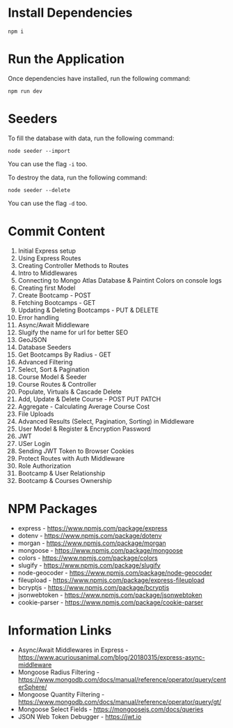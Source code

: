 # Install Dependencies

```
npm i
```

# Run the Application

Once dependencies have installed, run the following command:

```
npm run dev
```

# Seeders

To fill the database with data, run the following command:

```
node seeder --import
```

You can use the flag `-i` too.

To destroy the data, run the following command:

```
node seeder --delete
```

You can use the flag `-d` too.

# Commit Content

1. Initial Express setup
2. Using Express Routes
3. Creating Controller Methods to Routes
4. Intro to Middlewares
5. Connecting to Mongo Atlas Database & Paintint Colors on console logs
6. Creating first Model
7. Create Bootcamp - POST
8. Fetching Bootcamps - GET
9. Updating & Deleting Bootcamps - PUT & DELETE
10. Error handling
11. Async/Await Middleware
12. Slugify the name for url for better SEO
13. GeoJSON
14. Database Seeders
15. Get Bootcamps By Radius - GET
16. Advanced Filtering
17. Select, Sort & Pagination
18. Course Model & Seeder
19. Course Routes & Controller
20. Populate, Virtuals & Cascade Delete
21. Add, Update & Delete Course - POST PUT PATCH
22. Aggregate - Calculating Average Course Cost
23. File Uploads
24. Advanced Results (Select, Pagination, Sorting) in Middleware
25. User Model & Register & Encryption Password
26. JWT
27. USer Login
28. Sending JWT Token to Browser Cookies
29. Protect Routes with Auth Middleware
30. Role Authorization
31. Bootcamp & User Relationship
32. Bootcamp & Courses Ownership

# NPM Packages

- express - https://www.npmjs.com/package/express
- dotenv - https://www.npmjs.com/package/dotenv
- morgan - https://www.npmjs.com/package/morgan
- mongoose - https://www.npmjs.com/package/mongoose
- colors - https://www.npmjs.com/package/colors
- slugify - https://www.npmjs.com/package/slugify
- node-geocoder - https://www.npmjs.com/package/node-geocoder
- fileupload - https://www.npmjs.com/package/express-fileupload
- bcryptjs - https://www.npmjs.com/package/bcryptjs
- jsonwebtoken - https://www.npmjs.com/package/jsonwebtoken
- cookie-parser - https://www.npmjs.com/package/cookie-parser

# Information Links

- Async/Await Middlewares in Express - https://www.acuriousanimal.com/blog/20180315/express-async-middleware
- Mongoose Radius Filtering - https://www.mongodb.com/docs/manual/reference/operator/query/centerSphere/
- Mongoose Quantity Filtering - https://www.mongodb.com/docs/manual/reference/operator/query/gt/
- Mongoose Select Fields - https://mongoosejs.com/docs/queries
- JSON Web Token Debugger - https://jwt.io
